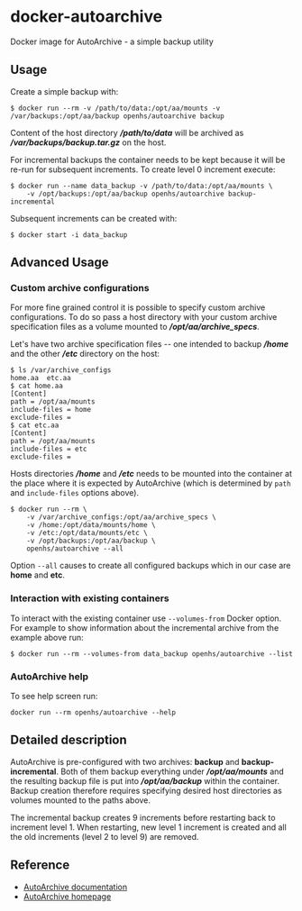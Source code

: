 # docker-autoarchive

Docker image for AutoArchive - a simple backup utility



## Usage

Create a simple backup with:

    $ docker run --rm -v /path/to/data:/opt/aa/mounts -v /var/backups:/opt/aa/backup openhs/autoarchive backup
    
Content of the host directory ___/path/to/data___ will be archived as
___/var/backups/backup.tar.gz___ on the host.

For incremental backups the container needs to be kept because it will be re-run for
subsequent increments.  To create level 0 increment execute:

    $ docker run --name data_backup -v /path/to/data:/opt/aa/mounts \
        -v /opt/backups:/opt/aa/backup openhs/autoarchive backup-incremental
    
Subsequent increments can be created with:

    $ docker start -i data_backup



## Advanced Usage

### Custom archive configurations

For more fine grained control it is possible to specify custom archive configurations.
To do so pass a host directory with your custom archive specification files as a volume
mounted to ___/opt/aa/archive_specs___.

Let's have two archive specification files -- one intended to backup ___/home___ and
the other ___/etc___ directory on the host:

    $ ls /var/archive_configs
    home.aa  etc.aa
    $ cat home.aa
    [Content]
    path = /opt/aa/mounts
    include-files = home
    exclude-files =
    $ cat etc.aa
    [Content]
    path = /opt/aa/mounts
    include-files = etc
    exclude-files =

Hosts directories ___/home___ and ___/etc___ needs to be mounted into the container at
the place where it is expected by AutoArchive (which is determined by `path` and
`include-files` options above).

    $ docker run --rm \
        -v /var/archive_configs:/opt/aa/archive_specs \
        -v /home:/opt/data/mounts/home \
        -v /etc:/opt/data/mounts/etc \
        -v /opt/backups:/opt/aa/backup \
        openhs/autoarchive --all

Option `--all` causes to create all configured backups which in our case are
__home__ and __etc__.


### Interaction with existing containers

To interact with the existing container use `--volumes-from` Docker option.  For
example to show information about the incremental archive from the example above run:

    $ docker run --rm --volumes-from data_backup openhs/autoarchive --list
    
    
### AutoArchive help

To see help screen run:
    
    docker run --rm openhs/autoarchive --help


## Detailed description

AutoArchive is pre-configured with two archives: __backup__ and __backup-incremental__.
Both of them backup everything under ___/opt/aa/mounts___ and the resulting
backup file is put into ___/opt/aa/backup___ within the container.  Backup
creation therefore requires specifying desired host directories as volumes mounted to
the paths above.

The incremental backup creates 9 increments before restarting back to increment level 1.
When restarting, new level 1 increment is created and all the old increments (level 2
to level 9) are removed.


## Reference

+ [AutoArchive documentation](http://autoarchive.sourceforge.net/doc/user/index.html)
+ [AutoArchive homepage](http://autoarchive.sourceforge.net)
